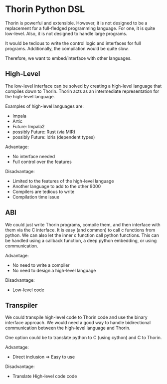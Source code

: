 # Thorin Python DSL

Thorin is powerful and extensible.
However, it is not designed to be a replacement for a full-fledged programming language.
For one, it is quite low-level.
Also, it is not designed to handle large programs.

It would be tedious to write the control logic and interfaces for full programs. 
Additionally, the compilation would be quite slow.

Therefore, we want to embed/interface with other languages.

## High-Level

The low-level interface can be solved by creating a high-level language that compiles down to Thorin.
Thorin acts as an intermediate representation for the high-level language.

Examples of high-level languages are:
* Impala
* Artic
* Future: Impala2
* possibly Future: Rust (via MIR)
* possibly Future: Idris (dependent types)

Advantage:
* No interface needed
* Full control over the features

Disadvantage:
* Limited to the features of the high-level language
* Another language to add to the other 9000
* Compilers are tedious to write
* Compilation time issue

## ABI

We could just write Thorin programs, compile them, and then interface with them via the C interface.
It is easy (and common) to call c functions from python. 
We can also let the inner c function call python functions. This can be handled using a callback function, a deep python embedding, or using communication.

Advantage:
* No need to write a compiler
* No need to design a high-level language

Disadvantage:
* Low-level code

## Transpiler

We could transpile high-level code to Thorin code and use the binary interface approach.
We would need a good way to handle bidirectional communication between the high-level language and Thorin.

One option could be to translate python to C (using cython) and C to Thorin.

Advantage:
* Direct inclusion => Easy to use

Disadvantage:
* Translate High-level code code
